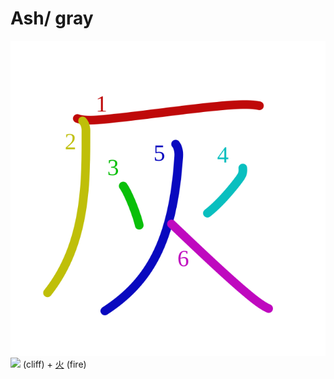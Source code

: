 # Ash/ gray
![7070](Kanji/kanji-colorize/7070.svg)
![](http://www.kanjidamage.com/assets/radsmall/cliff-033238b92aaa33526a3a50e8bed76b9510ef3410ce06897784bf7d2f0a51958d.jpg) (cliff) + [火](Kanji/kanji-dict/火.md) (fire) 